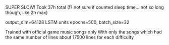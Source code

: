 SUPER SLOW! Took 37h total (!? not sure if counted sleep time... not so long though, like 2h max)

output_dim=64128 LSTM units
epochs=500, batch_size=32

Trained with official game music songs only
With only the songs which had the same number of lines 
about 17500 lines for each difficulty
